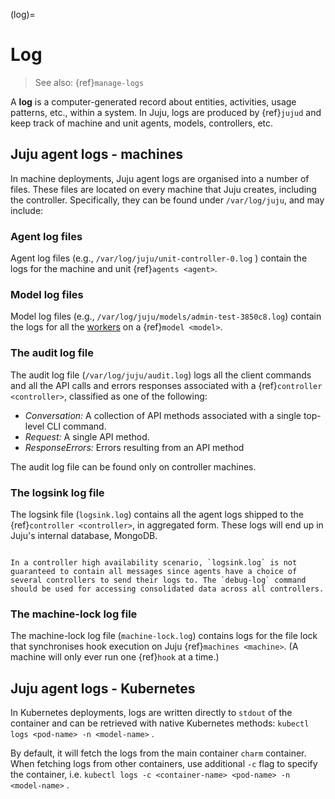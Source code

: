 (log)=
# Log

> See also: {ref}`manage-logs`

A **log** is a computer-generated record about entities, activities, usage patterns, etc., within a system. In Juju, logs are produced by {ref}`jujud` and keep track of machine and unit agents, models, controllers, etc.


<!--ALREADY COVERED IN https://discourse.charmhub.io/t/list-of-model-configuration-keys/7068#heading--logging-config 
- [Log verbosity levels](#heading--log-verbosity-levels)
- [Log labels](#heading--log-labels)	 
-->

## Juju agent logs - machines

In machine deployments, Juju agent logs are organised into a number of files. These files are located on every machine that Juju creates, including the controller. Specifically, they can be found under `/var/log/juju`, and may include:

### Agent log files

Agent log files (e.g., `/var/log/juju/unit-controller-0.log` ) contain the logs for the machine and unit {ref}`agents <agent>`. 


### Model log files

Model log files (e.g., `/var/log/juju/models/admin-test-3850c8.log`) contain the logs for all the [workers](https://juju.is/docs/dev/worker) on a {ref}`model <model>`. 


### The audit log file

The audit log file (`/var/log/juju/audit.log`) logs all the client commands and all the API calls and errors responses associated with a {ref}`controller <controller>`, classified as one of the following:

-   *Conversation:* A collection of API methods associated with a single top-level CLI command.
-   *Request:* A single API method.
-  *ResponseErrors:* Errors resulting from an API method

The audit log file can be found only on controller machines. 


### The logsink log file

The logsink file (`logsink.log`) contains all the agent logs shipped to the {ref}`controller <controller>`, in aggregated form. These logs will end up in Juju's internal database, MongoDB.

<!--
File `logsink.log` contains logs for all models managed by the controller. Its contents get sent to the database where it is consumed by the `debug-log` command.
-->

```{important}

In a controller high availability scenario, `logsink.log` is not guaranteed to contain all messages since agents have a choice of several controllers to send their logs to. The `debug-log` command should be used for accessing consolidated data across all controllers.

```

### The machine-lock log file

The machine-lock log file (`machine-lock.log`) contains logs for the file lock that synchronises hook execution on Juju {ref}`machines <machine>`. (A machine will only ever run one {ref}`hook` at a time.)

<!--ALREADY COVERED IN https://discourse.charmhub.io/t/list-of-model-configuration-keys/7068#heading--logging-config

<a href="#heading--log-verbosity-levels"><h2 id="heading--log-verbosity-levels">Log verbosity levels</h2></a>

Juju logs can be filtered (e.g., in the output of `juju debug-log`) by their level of verbosity. 

In decreasing order of severity, these levels are:

| Level | Description |
|-|-|
| `CRITICAL` | Indicates a severe failure which could bring down the system. |
| `ERROR` | Indicates failure to complete a routine operation.
| `WARNING` | Indicates something is not as expected, but this is not necessarily going to cause an error.
| `INFO` | A regular log message intended for the user.
| `DEBUG` | Information intended to assist developers in debugging.
| `TRACE` | The lowest level - includes the full details of input args, return values, HTTP requests sent/received, etc. |

Selecting a certain log level will output the logs with that level as well as the logs with a less verbose level. For example, selecting `WARNING` will show both `WARNING`- and `ERROR`-level logs.

<a href="#heading--log-labels"><h2 id="heading--log-labels">Log labels</h2></a>

Juju logs can be filtered (e.g., in the output of `juju debug-log`) by their topic, or 'label'. 

The currently supported labels are:

| Label | Description |
|-|-|
| `#http` | HTTP requests |
| `#metrics` | Metric outputs - use as a fallback when Prometheus isn't available |
| `#charmhub` | Charmhub client and callers. |
| `#cmr` | Cross model relations |
| `#cmr-auth` | Authentication for cross model relations |
| `#secrets` | Juju secrets |

> See more: [https://github.com/juju/juju/blob/main/core/logger/labels.go](https://github.com/juju/juju/blob/main/core/logger/labels.go)

-->

## Juju agent logs - Kubernetes

In Kubernetes deployments, logs are written directly to `stdout` of the container and can be retrieved with native Kubernetes methods: `kubectl logs <pod-name> -n <model-name>` . 

By default, it will fetch the logs from the main container `charm` container. When fetching logs from other containers, use additional `-c` flag to specify the container, i.e. `kubectl logs -c <container-name> <pod-name> -n <model-name>` . 

